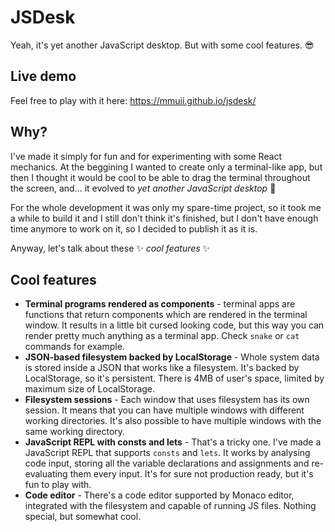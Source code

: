 # JSDesk

Yeah, it's yet another JavaScript desktop. But with some cool features. 😎

## Live demo

Feel free to play with it here: https://mmuii.github.io/jsdesk/

## Why?

I've made it simply for fun and for experimenting with some React mechanics. At the beggining I wanted to create only a terminal-like app, but then I thought it would be cool to be able to drag the terminal throughout the screen, and... it evolved to _yet another JavaScript desktop_ 🎉

For the whole development it was only my spare-time project, so it took me a while to build it and I still don't think it's finished, but I don't have enough time anymore to work on it, so I decided to publish it as it is.

Anyway, let's talk about these ✨ _cool features_ ✨

## Cool features

- **Terminal programs rendered as components** - terminal apps are functions that return components which are rendered in the terminal window. It results in a little bit cursed looking code, but this way you can render pretty much anything as a terminal app. Check `snake` or `cat` commands for example.
- **JSON-based filesystem backed by LocalStorage** - Whole system data is stored inside a JSON that works like a filesystem. It's backed by LocalStorage, so it's persistent. There is 4MB of user's space, limited by maximum size of LocalStorage.
- **Filesystem sessions** - Each window that uses filesystem has its own session. It means that you can have multiple windows with different working directories. It's also possible to have multiple windows with the same working directory.
- **JavaScript REPL with consts and lets** - That's a tricky one. I've made a JavaScript REPL that supports `consts` and `lets`. It works by analysing code input, storing all the variable declarations and assignments and re-evaluating them every input. It's for sure not production ready, but it's fun to play with.
- **Code editor** - There's a code editor supported by Monaco editor, integrated with the filesystem and capable of running JS files. Nothing special, but somewhat cool.
